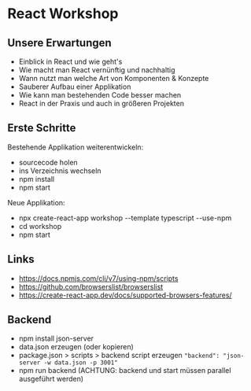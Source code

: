 # React Workshop

## Unsere Erwartungen

- Einblick in React und wie geht's
- Wie macht man React vernünftig und nachhaltig
- Wann nutzt man welche Art von Komponenten & Konzepte
- Sauberer Aufbau einer Applikation
- Wie kann man bestehenden Code besser machen
- React in der Praxis und auch in größeren Projekten

## Erste Schritte

Bestehende Applikation weiterentwickeln:

- sourcecode holen
- ins Verzeichnis wechseln
- npm install
- npm start

Neue Applikation:

- npx create-react-app workshop --template typescript --use-npm
- cd workshop
- npm start

## Links

- https://docs.npmjs.com/cli/v7/using-npm/scripts
- https://github.com/browserslist/browserslist
- https://create-react-app.dev/docs/supported-browsers-features/

## Backend

- npm install json-server
- data.json erzeugen (oder kopieren)
- package.json > scripts > backend script erzeugen
  `"backend": "json-server -w data.json -p 3001"`
- npm run backend (ACHTUNG: backend und start müssen parallel ausgeführt werden)
